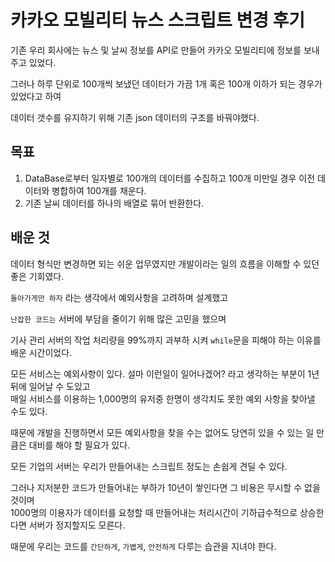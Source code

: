# 카카오 모빌리티 뉴스 스크립트 변경 후기

기존 우리 회사에는 뉴스 및 날씨 정보를 API로 만들어 카카오 모빌리티에 정보를 보내주고 있었다.

그러나 하루 단위로 100개씩 보냈던 데이터가 가끔 1개 혹은 100개 이하가 되는 경우가 있었다고 하여

데이터 갯수를 유지하기 위해 기존 json 데이터의 구조를 바꿔야했다.

## 목표

1.  DataBase로부터 일자별로 100개의 데이터를 수집하고 100개 미만일 경우 이전 데이터와 병합하여 100개를 채운다.
2.  기존 날씨 데이터를 하나의 배열로 묶어 반환한다.

## 배운 것

데이터 형식만 변경하면 되는 쉬운 업무였지만 개발이라는 일의 흐름을 이해할 수 있던 좋은 기회였다.

`돌아가게만 하자` 라는 생각에서 예외사항을 고려하며 설계했고

`난잡한 코드는` 서버에 부담을 줄이기 위해 많은 고민을 했으며

기사 관리 서버의 작업 처리량을 99%까지 과부하 시켜 `while`문을 피해야 하는 이유를 배운 시간이었다.

모든 서비스는 예외사항이 있다. 설마 이런일이 일어나겠어? 라고 생각하는 부분이 1년뒤에 일어날 수 도있고  
매일 서비스를 이용하는 1,000명의 유저중 한명이 생각치도 못한 예외 사항을 찾아낼 수도 있다.

때문에 개발을 진행하면서 모든 예외사항을 찾을 수는 없어도 당연히 있을 수 있는 일 만큼은 대비를 해야 할 필요가 있다.

모든 기업의 서버는 우리가 만들어내는 스크립트 정도는 손쉽게 견딜 수 있다.

그러나 지저분한 코드가 만들어내는 부하가 10년이 쌓인다면 그 비용은 무시할 수 없을 것이며  
1000명의 이용자가 데이터를 요청할 때 만들어내는 처리시간이 기하급수적으로 상승한다면 서버가 정지할지도 모른다.

때문에 우리는 코드를 `간단하게`, `가볍게`, `안전하게` 다루는 습관을 지녀야 한다.
